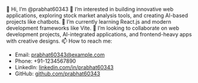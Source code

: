 👋 Hi, I’m @prabhat60343
👀 I’m interested in building innovative web applications, exploring stock market analysis tools, and creating AI-based projects like chatbots.
🌱 I’m currently learning React.js and modern development frameworks like Vite.
💞️ I’m looking to collaborate on web development projects, AI-integrated applications, and frontend-heavy apps with creative designs.
📫 How to reach me:  
- Email: prabhat60343@example.com  
- Phone: +91-1234567890  
- LinkedIn: [linkedin.com/in/prabhat60343](https://linkedin.com/in/prabhat60343)  
- GitHub: [github.com/prabhat60343](https://github.com/prabhat60343)


<!---
prabhat60343/prabhat60343 is a ✨ special ✨ repository because its `README.md` (this file) appears on your GitHub profile.
You can click the Preview link to take a look at your changes.
--->
